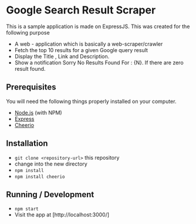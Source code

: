 # Google Search Result Scraper

This is a sample application is made on ExpressJS. 
This was created for the following purpose
 
* A web - application which is basically a web-scraper/crawler
* Fetch the top 10 results for a given Google query result
* Display the Title , Link and Description.
* Show a notification Sorry No Results Found For : {N}. If there are zero result found. 

## Prerequisites

You will need the following things properly installed on your computer.

* [Node.js](http://nodejs.org/) (with NPM)
* [Express](https://expressjs.com/)
* [Cheerio](https://github.com/cheeriojs/cheerio)

## Installation

* `git clone <repository-url>` this repository
* change into the new directory
* `npm install`
* `npm install cheerio`

## Running / Development

* `npm start`
* Visit the app at [http://localhost:3000/]

